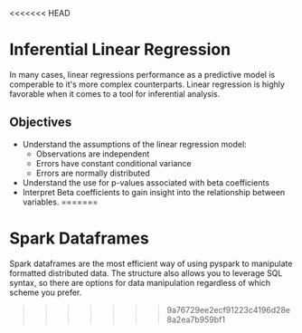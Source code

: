 <<<<<<< HEAD
# Inferential Linear Regression
In many cases, linear regressions performance as a predictive model is comperable to it's more complex counterparts.  Linear regression is highly favorable when it comes to a tool for inferential analysis.

## Objectives
 - Understand the assumptions of the linear regression model:
    - Observations are independent
    - Errors have constant conditional variance
    - Errors are normally distributed
 - Understand the use for p-values associated with beta coefficients 
 - Interpret Beta coefficients to gain insight into the relationship between variables.
=======
# Spark Dataframes

Spark dataframes are the most efficient way of using pyspark to manipulate formatted distributed data. The structure also allows you to leverage SQL syntax, so there are options for data manipulation regardless of which scheme you prefer.
>>>>>>> 9a76729ee2ecf91223c4196d28e8a2ea7b959bf1
